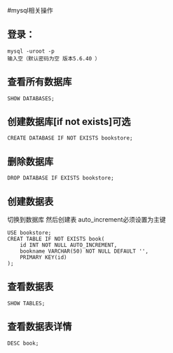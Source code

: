 #mysql相关操作
## 登录：
```
mysql -uroot -p
输入空（默认密码为空 版本5.6.40 ）
```
## 查看所有数据库
```
SHOW DATABASES;
```
## 创建数据库[if not exists]可选
```
CREATE DATABASE IF NOT EXISTS bookstore;
```
## 删除数据库
```
DROP DATABASE IF EXISTS bookstore;
```
## 创建数据表
切换到数据库 然后创建表
auto_increment必须设置为主键
```
USE bookstore;
CREAT TABLE IF NOT EXISTS book(
    id INT NOT NULL AUTO_INCREMENT,
    bookname VARCHAR(50) NOT NULL DEFAULT '',
    PRIMARY KEY(id)
);
```
## 查看数据表
```
SHOW TABLES;
```
## 查看数据表详情
```
DESC book;
```
